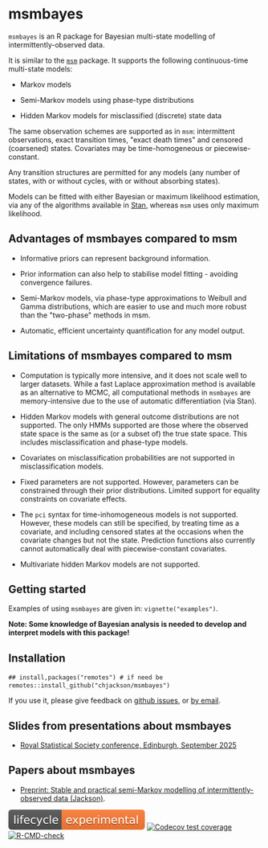 # msmbayes

`msmbayes` is an R package for Bayesian multi-state modelling of intermittently-observed data.

It is similar to the [`msm`](https://chjackson.github.io/msm) package.  It supports the following continuous-time multi-state models:

* Markov models

* Semi-Markov models using phase-type distributions

* Hidden Markov models for misclassified (discrete) state data

The same observation schemes are supported as in `msm`: intermittent observations, exact transition times, "exact death times" and censored (coarsened)  states.  Covariates may be time-homogeneous or piecewise-constant.

Any transition structures are permitted for any models (any number of states, with or without cycles, with or without absorbing states).

Models can be fitted with either Bayesian or maximum likelihood estimation, via any of the algorithms available in [Stan](http://mc-stan.org), whereas `msm` uses only maximum likelihood.


## Advantages of msmbayes compared to msm

* Informative priors can represent background information.

* Prior information can also help to stabilise model fitting - avoiding convergence failures. 

* Semi-Markov models, via phase-type approximations to Weibull and Gamma distributions, which are easier to use and much more robust than the "two-phase" methods in msm.

* Automatic, efficient uncertainty quantification for any model output.


## Limitations of msmbayes compared to msm 

* Computation is typically more intensive, and it does not scale well to larger datasets.   While a fast Laplace approximation method is available as an alternative to MCMC, all computational methods in `msmbayes` are memory-intensive due to the use of automatic differentiation (via Stan).

* Hidden Markov models with general outcome distributions are not supported.  The only HMMs supported are those where the observed state space is the same as (or a subset of) the true state space.  This includes misclassification and phase-type models.

* Covariates on misclassification probabilities are not supported in misclassification models. 

* Fixed parameters are not supported.  However, parameters can be constrained through their prior distributions.  Limited support for equality constraints on covariate effects.

* The `pci` syntax for time-inhomogeneous models is not supported.  However, these models can still be specified, by treating time as a covariate, and including censored states at the occasions when the covariate changes but not the state.   Prediction functions also currently cannot automatically deal with piecewise-constant covariates.

* Multivariate hidden Markov models are not supported.


## Getting started

Examples of using `msmbayes` are given in: `vignette("examples")`.

**Note: Some knowledge of Bayesian analysis is needed to develop and interpret models with this package!**


## Installation 

```
## install,packages("remotes") # if need be
remotes::install_github("chjackson/msmbayes")
```

If you use it, please give feedback on [github issues](https://github.com/chjackson/msmbayes/issues), or [by email](mailto:chris.jackson@mrc-bsu.cam.ac.uk).


## Slides from presentations about msmbayes

* [Royal Statistical Society conference, Edinburgh, September 2025](https://chjackson.github.io/msmbayes/cjackson_rss25.pdf)


## Papers about msmbayes

* [Preprint: Stable and practical semi-Markov modelling of intermittently-observed data (Jackson)](https://arxiv.org/abs/2508.20949).


<!-- badges: start -->
[![lifecycle](man/figures/lifecycle-experimental.svg)](https://lifecycle.r-lib.org/articles/stages.html#experimental)
[![Codecov test coverage](https://codecov.io/gh/chjackson/msmbayes/branch/master/graph/badge.svg)](https://app.codecov.io/gh/chjackson/msmbayes?branch=master)
[![R-CMD-check](https://github.com/chjackson/msmbayes/actions/workflows/R-CMD-check.yaml/badge.svg)](https://github.com/chjackson/msmbayes/actions/workflows/R-CMD-check.yaml)
<!-- badges: end -->
